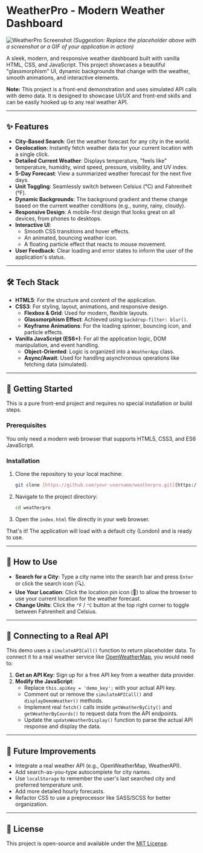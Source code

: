 # WeatherPro - Modern Weather Dashboard

![WeatherPro Screenshot](https://via.placeholder.com/800x450.png?text=Add+a+Screenshot+of+WeatherPro+Here)
*(Suggestion: Replace the placeholder above with a screenshot or a GIF of your application in action)*

A sleek, modern, and responsive weather dashboard built with vanilla HTML, CSS, and JavaScript. This project showcases a beautiful "glassmorphism" UI, dynamic backgrounds that change with the weather, smooth animations, and interactive elements.

**Note:** This project is a front-end demonstration and uses simulated API calls with demo data. It is designed to showcase UI/UX and front-end skills and can be easily hooked up to any real weather API.

---

## ✨ Features

* **City-Based Search**: Get the weather forecast for any city in the world.
* **Geolocation**: Instantly fetch weather data for your current location with a single click.
* **Detailed Current Weather**: Displays temperature, "feels like" temperature, humidity, wind speed, pressure, visibility, and UV index.
* **5-Day Forecast**: View a summarized weather forecast for the next five days.
* **Unit Toggling**: Seamlessly switch between Celsius (°C) and Fahrenheit (°F).
* **Dynamic Backgrounds**: The background gradient and theme change based on the current weather conditions (e.g., sunny, rainy, cloudy).
* **Responsive Design**: A mobile-first design that looks great on all devices, from phones to desktops.
* **Interactive UI**:
    * Smooth CSS transitions and hover effects.
    * An animated, bouncing weather icon.
    * A floating particle effect that reacts to mouse movement.
* **User Feedback**: Clear loading and error states to inform the user of the application's status.

---

## 🛠️ Tech Stack

* **HTML5**: For the structure and content of the application.
* **CSS3**: For styling, layout, animations, and responsive design.
    * **Flexbox & Grid**: Used for modern, flexible layouts.
    * **Glassmorphism Effect**: Achieved using `backdrop-filter: blur()`.
    * **Keyframe Animations**: For the loading spinner, bouncing icon, and particle effects.
* **Vanilla JavaScript (ES6+)**: For all the application logic, DOM manipulation, and event handling.
    * **Object-Oriented**: Logic is organized into a `WeatherApp` class.
    * **Async/Await**: Used for handling asynchronous operations like fetching data (simulated).

---

## 🚀 Getting Started

This is a pure front-end project and requires no special installation or build steps.

### Prerequisites

You only need a modern web browser that supports HTML5, CSS3, and ES6 JavaScript.

### Installation

1.  Clone the repository to your local machine:
    ```sh
    git clone [https://github.com/your-username/weatherpro.git](https://github.com/your-username/weatherpro.git)
    ```
2.  Navigate to the project directory:
    ```sh
    cd weatherpro
    ```
3.  Open the `index.html` file directly in your web browser.

That's it! The application will load with a default city (London) and is ready to use.

---

## 🔧 How to Use

* **Search for a City**: Type a city name into the search bar and press `Enter` or click the search icon (🔍).
* **Use Your Location**: Click the location pin icon (📍) to allow the browser to use your current location for the weather forecast.
* **Change Units**: Click the `°F` / `°C` button at the top right corner to toggle between Fahrenheit and Celsius.

---

## 🔌 Connecting to a Real API

This demo uses a `simulateAPICall()` function to return placeholder data. To connect it to a real weather service like [OpenWeatherMap](https://openweathermap.org/api), you would need to:

1.  **Get an API Key**: Sign up for a free API key from a weather data provider.
2.  **Modify the JavaScript**:
    * Replace `this.apiKey = 'demo_key';` with your actual API key.
    * Comment out or remove the `simulateAPICall()` and `displayDemoWeather()` methods.
    * Implement real `fetch()` calls inside `getWeatherByCity()` and `getWeatherByCoords()` to request data from the API endpoints.
    * Update the `updateWeatherDisplay()` function to parse the actual API response and display the data.

---

## 📝 Future Improvements

* Integrate a real weather API (e.g., OpenWeatherMap, WeatherAPI).
* Add search-as-you-type autocomplete for city names.
* Use `localStorage` to remember the user's last searched city and preferred temperature unit.
* Add more detailed hourly forecasts.
* Refactor CSS to use a preprocessor like SASS/SCSS for better organization.

---

## 📄 License

This project is open-source and available under the [MIT License](LICENSE).
